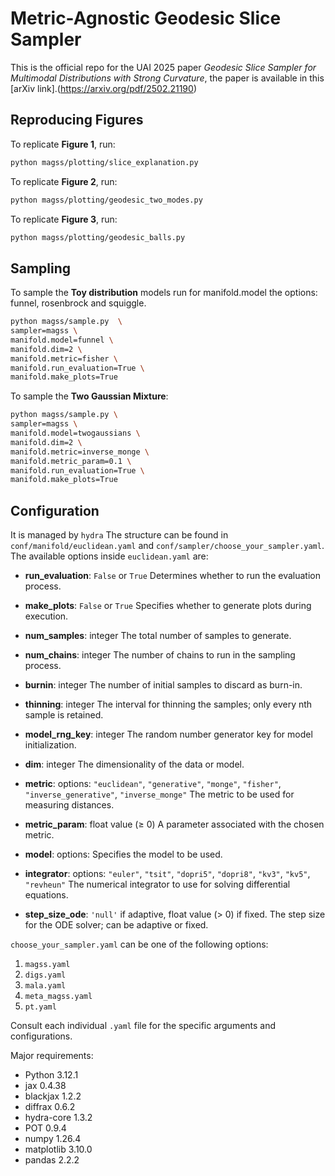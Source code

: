 # Metric-Agnostic Geodesic Slice Sampler

This is the official repo for the UAI 2025 paper *Geodesic Slice Sampler for Multimodal Distributions with Strong Curvature*, the paper is available in this [arXiv link].(https://arxiv.org/pdf/2502.21190)


## Reproducing Figures

To replicate **Figure 1**, run:
```bash
python magss/plotting/slice_explanation.py
```

To replicate **Figure 2**, run:
```bash
python magss/plotting/geodesic_two_modes.py
```

To replicate **Figure 3**, run:
```bash
python magss/plotting/geodesic_balls.py
```


## Sampling
To sample the **Toy distribution** models run for manifold.model the options: funnel, rosenbrock and squiggle.
```bash
python magss/sample.py  \
sampler=magss \
manifold.model=funnel \
manifold.dim=2 \
manifold.metric=fisher \
manifold.run_evaluation=True \
manifold.make_plots=True
```

To sample the **Two Gaussian Mixture**:
```bash
python magss/sample.py \
sampler=magss \
manifold.model=twogaussians \
manifold.dim=2 \
manifold.metric=inverse_monge \
manifold.metric_param=0.1 \
manifold.run_evaluation=True \
manifold.make_plots=True
```

## Configuration

It is managed by `hydra`
The structure can be found in `conf/manifold/euclidean.yaml` and `conf/sampler/choose_your_sampler.yaml`. The available options inside `euclidean.yaml` are:

- **run_evaluation**: `False` or `True`
  Determines whether to run the evaluation process.

- **make_plots**: `False` or `True`
  Specifies whether to generate plots during execution.

- **num_samples**: integer
  The total number of samples to generate.

- **num_chains**: integer
  The number of chains to run in the sampling process.

- **burnin**: integer
  The number of initial samples to discard as burn-in.

- **thinning**: integer
  The interval for thinning the samples; only every nth sample is retained.

- **model_rng_key**: integer
  The random number generator key for model initialization.

- **dim**: integer
  The dimensionality of the data or model.

- **metric**: options: `"euclidean"`, `"generative"`, `"monge"`, `"fisher"`, `"inverse_generative"`, `"inverse_monge"`
  The metric to be used for measuring distances.

- **metric_param**: float value (≥ 0)
  A parameter associated with the chosen metric.

- **model**: options:
  Specifies the model to be used.

- **integrator**: options: `"euler"`, `"tsit"`, `"dopri5"`, `"dopri8"`, `"kv3"`, `"kv5"`, `"revheun"`
  The numerical integrator to use for solving differential equations.

- **step_size_ode**: `'null'` if adaptive, float value (> 0) if fixed.
  The step size for the ODE solver; can be adaptive or fixed.

`choose_your_sampler.yaml` can be one of the following options:

1. `magss.yaml`
2. `digs.yaml`
3. `mala.yaml`
4. `meta_magss.yaml`
5. `pt.yaml`

Consult each individual `.yaml` file for the specific arguments and configurations.





Major requirements:
 - Python 3.12.1
 - jax                     0.4.38
 - blackjax                1.2.2
 - diffrax                 0.6.2
 - hydra-core              1.3.2
 - POT                     0.9.4
 - numpy                   1.26.4
 - matplotlib              3.10.0
 - pandas                  2.2.2

